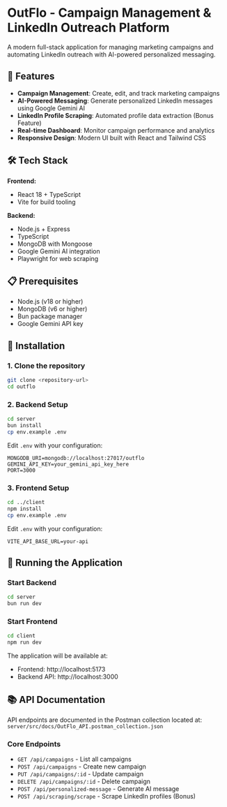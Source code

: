 # OutFlo - Campaign Management & LinkedIn Outreach Platform

A modern full-stack application for managing marketing campaigns and automating LinkedIn outreach with AI-powered personalized messaging.

## 🚀 Features

- **Campaign Management**: Create, edit, and track marketing campaigns
- **AI-Powered Messaging**: Generate personalized LinkedIn messages using Google Gemini AI
- **LinkedIn Profile Scraping**: Automated profile data extraction (Bonus Feature)
- **Real-time Dashboard**: Monitor campaign performance and analytics
- **Responsive Design**: Modern UI built with React and Tailwind CSS

## 🛠 Tech Stack

**Frontend:**
- React 18 + TypeScript
- Vite for build tooling

**Backend:**
- Node.js + Express
- TypeScript
- MongoDB with Mongoose
- Google Gemini AI integration
- Playwright for web scraping

## 📋 Prerequisites

- Node.js (v18 or higher)
- MongoDB (v6 or higher)
- Bun package manager
- Google Gemini API key

## 🔧 Installation

### 1. Clone the repository
```bash
git clone <repository-url>
cd outflo
```

### 2. Backend Setup
```bash
cd server
bun install
cp env.example .env
```

Edit `.env` with your configuration:
```env
MONGODB_URI=mongodb://localhost:27017/outflo
GEMINI_API_KEY=your_gemini_api_key_here
PORT=3000
```

### 3. Frontend Setup
```bash
cd ../client
npm install
cp env.example .env
```

Edit `.env` with your configuration:
```env
VITE_API_BASE_URL=your-api
```

## 🚀 Running the Application

### Start Backend
```bash
cd server
bun run dev
```

### Start Frontend
```bash
cd client
npm run dev
```

The application will be available at:
- Frontend: http://localhost:5173
- Backend API: http://localhost:3000

## 📚 API Documentation

API endpoints are documented in the Postman collection located at:
`server/src/docs/OutFlo_API.postman_collection.json`

### Core Endpoints

- `GET /api/campaigns` - List all campaigns
- `POST /api/campaigns` - Create new campaign
- `PUT /api/campaigns/:id` - Update campaign
- `DELETE /api/campaigns/:id` - Delete campaign
- `POST /api/personalized-message` - Generate AI message
- `POST /api/scraping/scrape` - Scrape LinkedIn profiles (Bonus)

